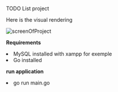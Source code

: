 TODO List project

Here is the visual rendering

![screenOfProject](https://user-images.githubusercontent.com/72935884/167638102-873f44e4-98f5-485c-8625-976c28ecdd35.png)

<strong>Requirements</strong>
<li>MySQL installed with xampp for exemple</li>
<li>Go installed</li>

<strong>run application</strong>
<li>go run main.go</li>
